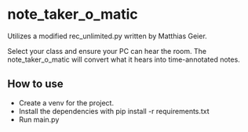 # note_taker_o_matic
 
Utilizes a modified rec_unlimited.py written by Matthias Geier.

Select your class and ensure your PC can hear the room. The note_taker_o_matic will convert what it hears into time-annotated notes.

## How to use
- Create a venv for the project.
- Install the dependencies with pip install -r requirements.txt
- Run main.py